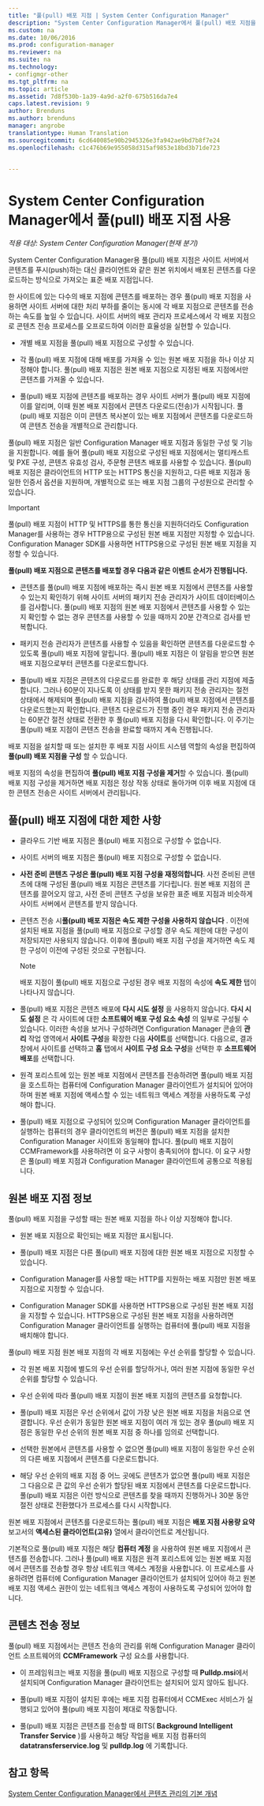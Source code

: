 ```yaml
---
title: "풀(pull) 배포 지점 | System Center Configuration Manager"
description: "System Center Configuration Manager에서 풀(pull) 배포 지점을 사용하기 위한 구성 및 제한 사항을 알아봅니다."
ms.custom: na
ms.date: 10/06/2016
ms.prod: configuration-manager
ms.reviewer: na
ms.suite: na
ms.technology:
- configmgr-other
ms.tgt_pltfrm: na
ms.topic: article
ms.assetid: 7d8f530b-1a39-4a9d-a2f0-675b516da7e4
caps.latest.revision: 9
author: Brenduns
ms.author: brenduns
manager: angrobe
translationtype: Human Translation
ms.sourcegitcommit: 6cd640085e90b2945326e3fa942ae9bd7b8f7e24
ms.openlocfilehash: c1c476b69e955058d315af9853e18bd3b71de723


---
```


# <a name="use-a-pull-distribution-point-with-system-center-configuration-manager"></a>System Center Configuration Manager에서 풀(pull) 배포 지점 사용

*적용 대상: System Center Configuration Manager(현재 분기)*


System Center Configuration Manager용 풀(pull) 배포 지점은 사이트 서버에서 콘텐츠를 푸시(push)하는 대신 클라이언트와 같은 원본 위치에서 배포된 콘텐츠를 다운로드하는 방식으로 가져오는 표준 배포 지점입니다.  

 한 사이트에 있는 다수의 배포 지점에 콘텐츠를 배포하는 경우 풀(pull) 배포 지점을 사용하면 사이트 서버에 대한 처리 부하를 줄이는 동시에 각 배포 지점으로 콘텐츠를 전송하는 속도를 높일 수 있습니다. 사이트 서버의 배포 관리자 프로세스에서 각 배포 지점으로 콘텐츠 전송 프로세스를 오프로드하여 이러한 효율성을 실현할 수 있습니다.  

-   개별 배포 지점을 풀(pull) 배포 지점으로 구성할 수 있습니다.  

-   각 풀(pull) 배포 지점에 대해 배포를 가져올 수 있는 원본 배포 지점을 하나 이상 지정해야 합니다. 풀(pull) 배포 지점은 원본 배포 지점으로 지정된 배포 지점에서만 콘텐츠를 가져올 수 있습니다.  

-   풀(pull) 배포 지점에 콘텐츠를 배포하는 경우 사이트 서버가 풀(pull) 배포 지점에 이를 알리며, 이때 원본 배포 지점에서 콘텐츠 다운로드(전송)가 시작됩니다. 풀(pull) 배포 지점은 이미 콘텐츠 복사본이 있는 배포 지점에서 콘텐츠를 다운로드하여 콘텐츠 전송을 개별적으로 관리합니다.  

풀(pull) 배포 지점은 일반 Configuration Manager 배포 지점과 동일한 구성 및 기능을 지원합니다. 예를 들어 풀(pull) 배포 지점으로 구성된 배포 지점에서는 멀티캐스트 및 PXE 구성, 콘텐츠 유효성 검사, 주문형 콘텐츠 배포를 사용할 수 있습니다. 풀(pull) 배포 지점은 클라이언트의 HTTP 또는 HTTPS 통신을 지원하고, 다른 배포 지점과 동일한 인증서 옵션을 지원하며, 개별적으로 또는 배포 지점 그룹의 구성원으로 관리할 수 있습니다.  

> [!IMPORTANT]
> 풀(pull) 배포 지점이 HTTP 및 HTTPS를 통한 통신을 지원하더라도 Configuration Manager를 사용하는 경우 HTTP용으로 구성된 원본 배포 지점만 지정할 수 있습니다. Configuration Manager SDK를 사용하면 HTTPS용으로 구성된 원본 배포 지점을 지정할 수 있습니다.  

 **풀(pull) 배포 지점으로 콘텐츠를 배포할 경우 다음과 같은 이벤트 순서가 진행됩니다.**  

-   콘텐츠를 풀(pull) 배포 지점에 배포하는 즉시 원본 배포 지점에서 콘텐츠를 사용할 수 있는지 확인하기 위해 사이트 서버의 패키지 전송 관리자가 사이트 데이터베이스를 검사합니다. 풀(pull) 배포 지점의 원본 배포 지점에서 콘텐츠를 사용할 수 있는지 확인할 수 없는 경우 콘텐츠를 사용할 수 있을 때까지 20분 간격으로 검사를 반복합니다.  

-   패키지 전송 관리자가 콘텐츠를 사용할 수 있음을 확인하면 콘텐츠를 다운로드할 수 있도록 풀(pull) 배포 지점에 알립니다. 풀(pull) 배포 지점은 이 알림을 받으면 원본 배포 지점으로부터 콘텐츠를 다운로드합니다.  

-   풀(pull) 배포 지점은 콘텐츠의 다운로드를 완료한 후 해당 상태를 관리 지점에 제출합니다. 그러나 60분이 지나도록 이 상태를 받지 못한 패키지 전송 관리자는 절전 상태에서 해제되며 풀(pull) 배포 지점을 검사하여 풀(pull) 배포 지점에서 콘텐츠를 다운로드했는지 확인합니다. 콘텐츠 다운로드가 진행 중인 경우 패키지 전송 관리자는 60분간 절전 상태로 전환한 후 풀(pull) 배포 지점을 다시 확인합니다. 이 주기는 풀(pull) 배포 지점이 콘텐츠 전송을 완료할 때까지 계속 진행됩니다.  

배포 지점을 설치할 때 또는 설치한 후 배포 지점 사이트 시스템 역할의 속성을 편집하여**풀(pull) 배포 지점을 구성** 할 수 있습니다.  

배포 지점의 속성을 편집하여 **풀(pull) 배포 지점 구성을 제거**할 수 있습니다. 풀(pull) 배포 지점 구성을 제거하면 배포 지점은 정상 작동 상태로 돌아가며 이후 배포 지점에 대한 콘텐츠 전송은 사이트 서버에서 관리됩니다.  

## <a name="limitations-for-pull-distribution-points"></a>풀(pull) 배포 지점에 대한 제한 사항  

-   클라우드 기반 배포 지점은 풀(pull) 배포 지점으로 구성할 수 없습니다.  

-   사이트 서버의 배포 지점은 풀(pull) 배포 지점으로 구성할 수 없습니다.  

-   **사전 준비 콘텐츠 구성은 풀(pull) 배포 지점 구성을 재정의합니다**. 사전 준비된 콘텐츠에 대해 구성된 풀(pull) 배포 지점은 콘텐츠를 기다립니다. 원본 배포 지점의 콘텐츠를 끌어오지 않고, 사전 준비 콘텐츠 구성을 보유한 표준 배포 지점과 비슷하게 사이트 서버에서 콘텐츠를 받지 않습니다.  

-   콘텐츠 전송 시**풀(pull) 배포 지점은 속도 제한 구성을 사용하지 않습니다** . 이전에 설치된 배포 지점을 풀(pull) 배포 지점으로 구성할 경우 속도 제한에 대한 구성이 저장되지만 사용되지 않습니다. 이후에 풀(pull) 배포 지점 구성을 제거하면 속도 제한 구성이 이전에 구성된 것으로 구현됩니다.  

    > [!NOTE]  
    >  배포 지점이 풀(pull) 배포 지점으로 구성된 경우 배포 지점의 속성에 **속도 제한** 탭이 나타나지 않습니다.  

-   풀(pull) 배포 지점은 콘텐츠 배포에 **다시 시도 설정** 을 사용하지 않습니다. **다시 시도 설정** 은 각 사이트에 대한 **소프트웨어 배포 구성 요소 속성** 의 일부로 구성될 수 있습니다. 이러한 속성을 보거나 구성하려면 Configuration Manager 콘솔의 **관리** 작업 영역에서 **사이트 구성**을 확장한 다음 **사이트**를 선택합니다. 다음으로, 결과 창에서 사이트를 선택하고 **홈** 탭에서 **사이트 구성 요소 구성**을 선택한 후 **소프트웨어 배포**를 선택합니다.  

-   원격 포리스트에 있는 원본 배포 지점에서 콘텐츠를 전송하려면 풀(pull) 배포 지점을 호스트하는 컴퓨터에 Configuration Manager 클라이언트가 설치되어 있어야 하며 원본 배포 지점에 액세스할 수 있는 네트워크 액세스 계정을 사용하도록 구성해야 합니다.  

-   풀(pull) 배포 지점으로 구성되어 있으며 Configuration Manager 클라이언트를 실행하는 컴퓨터의 경우 클라이언트의 버전은 풀(pull) 배포 지점을 설치한 Configuration Manager 사이트와 동일해야 합니다. 풀(pull) 배포 지점이 CCMFramework를 사용하려면 이 요구 사항이 충족되어야 합니다. 이 요구 사항은 풀(pull) 배포 지점과 Configuration Manager 클라이언트에 공통으로 적용됩니다.  

## <a name="about-source-distribution-points"></a>원본 배포 지점 정보  
 풀(pull) 배포 지점을 구성할 때는 원본 배포 지점을 하나 이상 지정해야 합니다.  

-   원본 배포 지점으로 확인되는 배포 지점만 표시됩니다.  

-   풀(pull) 배포 지점은 다른 풀(pull) 배포 지점에 대한 원본 배포 지점으로 지정할 수 있습니다.  

-   Configuration Manager를 사용할 때는 HTTP를 지원하는 배포 지점만 원본 배포 지점으로 지정할 수 있습니다.  

-   Configuration Manager SDK를 사용하면 HTTPS용으로 구성된 원본 배포 지점을 지정할 수 있습니다. HTTPS용으로 구성된 원본 배포 지점을 사용하려면 Configuration Manager 클라이언트를 실행하는 컴퓨터에 풀(pull) 배포 지점을 배치해야 합니다.  

풀(pull) 배포 지점 원본 배포 지점의 각 배포 지점에는 우선 순위를 할당할 수 있습니다.  

-   각 원본 배포 지점에 별도의 우선 순위를 할당하거나, 여러 원본 지점에 동일한 우선 순위를 할당할 수 있습니다.  

-   우선 순위에 따라 풀(pull) 배포 지점이 원본 배포 지점의 콘텐츠를 요청합니다.  

-   풀(pull) 배포 지점은 우선 순위에서 값이 가장 낮은 원본 배포 지점을 처음으로 연결합니다.  우선 순위가 동일한 원본 배포 지점이 여러 개 있는 경우 풀(pull) 배포 지점은 동일한 우선 순위의 원본 배포 지점 중 하나를 임의로 선택합니다.  

-   선택한 원본에서 콘텐츠를 사용할 수 없으면 풀(pull) 배포 지점이 동일한 우선 순위의 다른 배포 지점에서 콘텐츠를 다운로드합니다.  

-   해당 우선 순위의 배포 지점 중 어느 곳에도 콘텐츠가 없으면 풀(pull) 배포 지점은 그 다음으로 큰 값의 우선 순위가 할당된 배포 지점에서 콘텐츠를 다운로드합니다. 풀(pull) 배포 지점은 이런 방식으로 콘텐츠를 찾을 때까지 진행하거나 30분 동안 절전 상태로 전환했다가 프로세스를 다시 시작합니다.  

원본 배포 지점에서 콘텐츠를 다운로드하는 풀(pull) 배포 지점은 **배포 지점 사용량 요약** 보고서의 **액세스된 클라이언트(고유)** 열에서 클라이언트로 계산됩니다.  

 기본적으로 풀(pull) 배포 지점은 해당 **컴퓨터 계정** 을 사용하여 원본 배포 지점에서 콘텐츠를 전송합니다. 그러나 풀(pull) 배포 지점은 원격 포리스트에 있는 원본 배포 지점에서 콘텐츠를 전송할 경우 항상 네트워크 액세스 계정을 사용합니다. 이 프로세스를 사용하려면 컴퓨터에 Configuration Manager 클라이언트가 설치되어 있어야 하고 원본 배포 지점 액세스 권한이 있는 네트워크 액세스 계정이 사용하도록 구성되어 있어야 합니다.  

## <a name="about-content-transfers"></a>콘텐츠 전송 정보  
 풀(pull) 배포 지점에서는 콘텐츠 전송의 관리를 위해 Configuration Manager 클라이언트 소프트웨어의 **CCMFramework** 구성 요소를 사용합니다.  

-   이 프레임워크는 배포 지점을 풀(pull) 배포 지점으로 구성할 때 **Pulldp.msi**에서 설치되며 Configuration Manager 클라이언트는 설치되어 있지 않아도 됩니다.  

-   풀(pull) 배포 지점이 설치된 후에는 배포 지점 컴퓨터에서 CCMExec 서비스가 실행되고 있어야 풀(pull) 배포 지점이 제대로 작동합니다.  

-   풀(pull) 배포 지점은 콘텐츠를 전송할 때 BITS( **Background Intelligent Transfer Service** )를 사용하고 해당 작업을 배포 지점 컴퓨터의 **datatransferservice.log** 및 **pulldp.log** 에 기록합니다.  

## <a name="see-also"></a>참고 항목  
 [System Center Configuration Manager에서 콘텐츠 관리의 기본 개념](/sccm/core/plan-design/hierarchy/fundamental-concepts-for-content-management)   
 



<!--HONumber=Nov16_HO1-->



